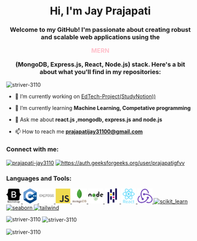<h1 align="center">Hi, I'm Jay Prajapati </h1>
<h3 align="center">Welcome to my GitHub! I'm passionate about creating robust and scalable web applications using the <p style="color:pink">MERN</p> (MongoDB, Express.js, React, Node.js) stack. Here's a bit about what you'll find in my repositories:</h3>

<p align="left"> <img src="https://komarev.com/ghpvc/?username=striver-3110&label=Profile%20views&color=0e75b6&style=flat" alt="striver-3110" /> </p>

- 🔭 I’m currently working on [EdTech-Project(StudyNotion))](https://github.com/Striver-3110/EdTech)

- 🌱 I’m currently learning **Machine Learning, Competative programming**

- 💬 Ask me about **react.js ,mongodb, express.js and node.js**

- 📫 How to reach me **prajapatijay31100@gmail.com**

<h3 align="left">Connect with me:</h3>
<p align="left">
<a href="https://linkedin.com/in/prajapati-jay3110" target="blank"><img align="center" src="https://raw.githubusercontent.com/rahuldkjain/github-profile-readme-generator/master/src/images/icons/Social/linked-in-alt.svg" alt="prajapati-jay3110" height="30" width="40" /></a>
<a href="https://auth.geeksforgeeks.org/user/https://auth.geeksforgeeks.org/user/prajapatigfvv" target="blank"><img align="center" src="https://raw.githubusercontent.com/rahuldkjain/github-profile-readme-generator/master/src/images/icons/Social/geeks-for-geeks.svg" alt="https://auth.geeksforgeeks.org/user/prajapatigfvv" height="30" width="40" /></a>
</p>

<h3 align="left">Languages and Tools:</h3>
<p align="left"> <a href="https://getbootstrap.com" target="_blank" rel="noreferrer"> <img src="https://raw.githubusercontent.com/devicons/devicon/master/icons/bootstrap/bootstrap-plain-wordmark.svg" alt="bootstrap" width="40" height="40"/> </a> <a href="https://www.w3schools.com/cpp/" target="_blank" rel="noreferrer"> <img src="https://raw.githubusercontent.com/devicons/devicon/master/icons/cplusplus/cplusplus-original.svg" alt="cplusplus" width="40" height="40"/> </a> <a href="https://expressjs.com" target="_blank" rel="noreferrer"> <img src="https://raw.githubusercontent.com/devicons/devicon/master/icons/express/express-original-wordmark.svg" alt="express" width="40" height="40"/> </a> <a href="https://developer.mozilla.org/en-US/docs/Web/JavaScript" target="_blank" rel="noreferrer"> <img src="https://raw.githubusercontent.com/devicons/devicon/master/icons/javascript/javascript-original.svg" alt="javascript" width="40" height="40"/> </a> <a href="https://www.mongodb.com/" target="_blank" rel="noreferrer"> <img src="https://raw.githubusercontent.com/devicons/devicon/master/icons/mongodb/mongodb-original-wordmark.svg" alt="mongodb" width="40" height="40"/> </a> <a href="https://nodejs.org" target="_blank" rel="noreferrer"> <img src="https://raw.githubusercontent.com/devicons/devicon/master/icons/nodejs/nodejs-original-wordmark.svg" alt="nodejs" width="40" height="40"/> </a> <a href="https://pandas.pydata.org/" target="_blank" rel="noreferrer"> <img src="https://raw.githubusercontent.com/devicons/devicon/2ae2a900d2f041da66e950e4d48052658d850630/icons/pandas/pandas-original.svg" alt="pandas" width="40" height="40"/> </a> <a href="https://reactjs.org/" target="_blank" rel="noreferrer"> <img src="https://raw.githubusercontent.com/devicons/devicon/master/icons/react/react-original-wordmark.svg" alt="react" width="40" height="40"/> </a> <a href="https://redux.js.org" target="_blank" rel="noreferrer"> <img src="https://raw.githubusercontent.com/devicons/devicon/master/icons/redux/redux-original.svg" alt="redux" width="40" height="40"/> </a> <a href="https://scikit-learn.org/" target="_blank" rel="noreferrer"> <img src="https://upload.wikimedia.org/wikipedia/commons/0/05/Scikit_learn_logo_small.svg" alt="scikit_learn" width="40" height="40"/> </a> <a href="https://seaborn.pydata.org/" target="_blank" rel="noreferrer"> <img src="https://seaborn.pydata.org/_images/logo-mark-lightbg.svg" alt="seaborn" width="40" height="40"/> </a> <a href="https://tailwindcss.com/" target="_blank" rel="noreferrer"> <img src="https://www.vectorlogo.zone/logos/tailwindcss/tailwindcss-icon.svg" alt="tailwind" width="40" height="40"/> </a> </p>

<p><img align="left" src="https://github-readme-stats.vercel.app/api/top-langs?username=striver-3110&show_icons=true&locale=en&layout=compact" alt="striver-3110" /></p>

<p>&nbsp;<img align="center" src="https://github-readme-stats.vercel.app/api?username=striver-3110&show_icons=true&locale=en" alt="striver-3110" /></p>

<p><img align="center" src="https://github-readme-streak-stats.herokuapp.com/?user=striver-3110&" alt="striver-3110" /></p>
